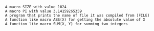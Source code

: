 
    A macro SIZE with value 1024
    A macro PI with value 3.14159265359
    A program that prints the name of file it was compiled from (FILE)
    A function like macro ABS(X) for getting the absolute value of X
    A function like macro SUM(X, Y) for summing two integers
